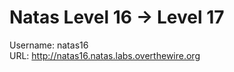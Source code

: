 # Natas Level 16 → Level 17

Username: natas16 <br>
URL:      http://natas16.natas.labs.overthewire.org

